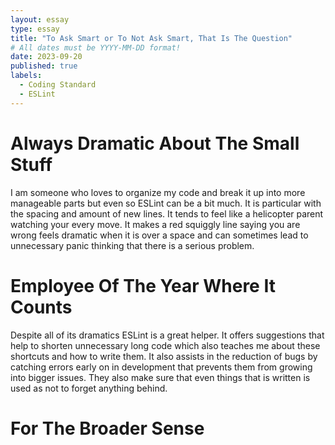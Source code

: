 ```yaml
---
layout: essay
type: essay
title: "To Ask Smart or To Not Ask Smart, That Is The Question"
# All dates must be YYYY-MM-DD format!
date: 2023-09-20
published: true
labels:
  - Coding Standard
  - ESLint
---
```

# Always Dramatic About The Small Stuff
I am someone who loves to organize my code and break it up into more manageable parts but 
even so ESLint can be a bit much. It is particular with the spacing and amount of new lines. 
It tends to feel like a helicopter parent watching your every move. It makes a red squiggly 
line saying you are wrong feels dramatic when it is over a space and can sometimes lead to 
unnecessary panic thinking that there is a serious problem.

# Employee Of The Year Where It Counts
Despite all of its dramatics ESLint is a great helper. It offers suggestions that help to 
shorten unnecessary long code which also teaches me about these shortcuts and how to write 
them. It also assists in the reduction of bugs by catching errors early on in development 
that prevents them from growing into bigger issues. They also make sure that even things 
that is written is used as not to forget anything behind.

# For The Broader Sense
